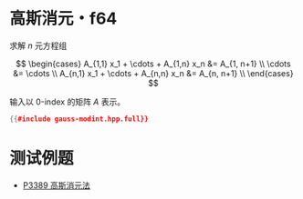 # 高斯消元・f64

求解 $n$ 元方程组

$$
\begin{cases}
A_{1,1} x_1 + \cdots + A_{1,n} x_n &= A_{1, n+1} \\
\cdots &= \cdots \\
A_{n,1} x_1 + \cdots + A_{n,n} x_n &= A_{n, n+1} \\
\end{cases}
$$

输入以 $0$-index 的矩阵 $A$ 表示。

```cpp
{{#include gauss-modint.hpp.full}}
```

# 测试例题

- [P3389 高斯消元法](https://www.luogu.com.cn/problem/P3389)
